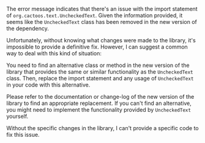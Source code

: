 The error message indicates that there's an issue with the import statement of `org.cactoos.text.UncheckedText`. Given the information provided, it seems like the `UncheckedText` class has been removed in the new version of the dependency.

Unfortunately, without knowing what changes were made to the library, it's impossible to provide a definitive fix. However, I can suggest a common way to deal with this kind of situation: 

You need to find an alternative class or method in the new version of the library that provides the same or similar functionality as the `UncheckedText` class. Then, replace the import statement and any usage of `UncheckedText` in your code with this alternative.

Please refer to the documentation or change-log of the new version of the library to find an appropriate replacement. If you can't find an alternative, you might need to implement the functionality provided by `UncheckedText` yourself.

Without the specific changes in the library, I can't provide a specific code to fix this issue.